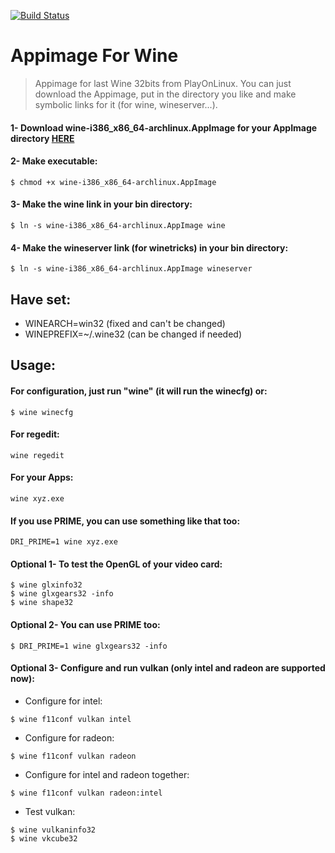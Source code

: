 [![Build Status](https://travis-ci.org/ferion11/Wine_Appimage.svg?branch=master)](https://travis-ci.org/ferion11/Wine_Appimage)
#  Appimage For Wine

>  Appimage for last Wine 32bits from PlayOnLinux. You can just download the Appimage, put in the directory you like and make symbolic links for it (for wine, wineserver...).

####  1- Download wine-i386_x86_64-archlinux.AppImage for your AppImage directory [HERE][WINE_release_continuous]
####  2- Make executable:
```
$ chmod +x wine-i386_x86_64-archlinux.AppImage
```
####  3- Make the wine link in your bin directory:
```
$ ln -s wine-i386_x86_64-archlinux.AppImage wine
```
####  4- Make the wineserver link (for winetricks) in your bin directory:
```
$ ln -s wine-i386_x86_64-archlinux.AppImage wineserver
```

##  Have set:
- WINEARCH=win32 (fixed and can't be changed)
- WINEPREFIX=~/.wine32 (can be changed if needed)

##  Usage:
####  For configuration, just run "wine" (it will run the winecfg) or:
```
$ wine winecfg
```
####  For regedit:
```
wine regedit
```
####  For your Apps:
```
wine xyz.exe
```
####  If you use PRIME, you can use something like that too:
```
DRI_PRIME=1 wine xyz.exe
```
####  Optional 1- To test the OpenGL of your video card:
```
$ wine glxinfo32
$ wine glxgears32 -info
$ wine shape32
```
####  Optional 2- You can use PRIME too:
```
$ DRI_PRIME=1 wine glxgears32 -info
```
####  Optional 3- Configure and run vulkan (only intel and radeon are supported now):
- Configure for intel:
```
$ wine f11conf vulkan intel
```
-  Configure for radeon:
```
$ wine f11conf vulkan radeon
```
-  Configure for intel and radeon together:
```
$ wine f11conf vulkan radeon:intel
```
-  Test vulkan:
```
$ wine vulkaninfo32
$ wine vkcube32
```

[WINE_release_continuous]: https://github.com/ferion11/Wine_Appimage/releases/tag/continuous "HERE"

